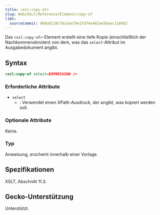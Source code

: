 ```yaml
---
title: <xsl:copy-of>
slug: Web/XSLT/Reference/Element/copy-of
l10n:
  sourceCommit: 968a8128c76cdae79e17d74e482a426aec1189d2
---
```


Das `<xsl:copy-of>`-Element erstellt eine tiefe Kopie (einschließlich der Nachkommensknoten) von dem, was das `select`-Attribut im Ausgabedokument angibt.

## Syntax

```xml
<xsl:copy-of select=EXPRESSION />
```

### Erforderliche Attribute

- `select`
  - : Verwendet einen XPath-Ausdruck, der angibt, was kopiert werden soll.

### Optionale Attribute

Keine.

### Typ

Anweisung, erscheint innerhalb einer Vorlage.

## Spezifikationen

XSLT, Abschnitt 11.3.

## Gecko-Unterstützung

Unterstützt.
